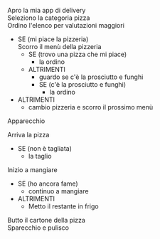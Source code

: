 <!-- 
Ordinare una pizza
Tu non hai fame?!
Dopo una lunga giornata passata al pc, ho proprio voglia di concedermi una bella pizza succulenta! Sì, ma quale? Fammi dare un occhio al listino… Va beh, è inutile, tanto alla fine ordino sempre la stessa: una classica prosciutto e funghi. La pizza arriva ancora fumante, chissà se riuscirò a mangiarla tutta!
Di sicuro se ne avanzo una fetta devo ricordarmi di metterla in frigo, non come l’ultima volta!
 -->



Apro la mia app di delivery<br>
Seleziono la categoria pizza<br>
Ordino l'elenco per valutazioni maggiori<br>

- SE (mi piace la pizzeria)<br>
    Scorro il menù della pizzeria
    - SE (trovo una pizza che mi piace)
       -  la ordino
    - ALTRIMENTI 
        - guardo se c'è la prosciutto e funghi
        - SE (c'è la prosciutto e funghi)
            - la ordino
- ALTRIMENTI 
    - cambio pizzeria e scorro il prossimo menù
        
Apparecchio

Arriva la pizza
- SE (non è tagliata)
    - la taglio

Inizio a mangiare
- SE (ho ancora fame)
     - continuo a mangiare
 - ALTRIMENTI
     - Metto il restante in frigo

Butto il cartone della pizza<br>
Sparecchio e pulisco


